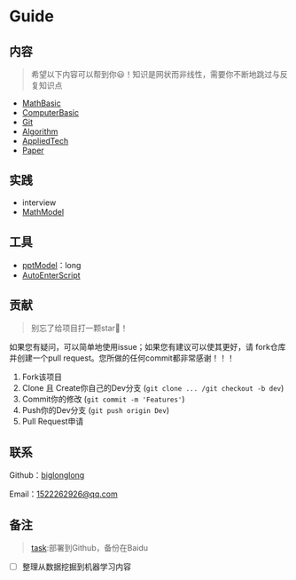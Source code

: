 # Guide



## 内容

>  希望以下内容可以帮到你:smiley:！知识是网状而非线性，需要你不断地跳过与反复知识点

- [MathBasic](https://github.com/biglonglong/MathBasic)
- [ComputerBasic](https://github.com/biglonglong/ComputerBasic)
- [Git](https://github.com/biglonglong/Git)
- [Algorithm](https://github.com/biglonglong/Algorithm)
- [AppliedTech](https://github.com/biglonglong/AppliedTech)
- [Paper](https://github.com/biglonglong/Paper)



## 实践

- interview
- [MathModel](https://github.com/biglonglong/MathModel)



## 工具

- [pptModel](https://pan.baidu.com/s/1mPTyGxeE8ybCbypOWA7z7g)：long
- [AutoEnterScript](https://github.com/OutlierStar/AutoEnterScript)



## 贡献

> 别忘了给项目打一颗star:star2:！

如果您有疑问，可以简单地使用issue；如果您有建议可以使其更好，请 fork仓库并创建一个pull request。您所做的任何commit都非常感谢！！！

1. Fork该项目
2. Clone 且 Create你自己的Dev分支 (`git clone ... /git checkout -b dev`)
3. Commit你的修改 (`git commit -m 'Features'`)
4. Push你的Dev分支 (`git push origin Dev`)
5. Pull Request申请



## 联系

Github：[biglonglong](https://github.com/biglonglong)

Email：[1522262926@qq.com](mailto:1522262926@qq.com)



## 备注

> [task](./task.md):部署到Github，备份在Baidu

- [ ] 整理从数据挖掘到机器学习内容
